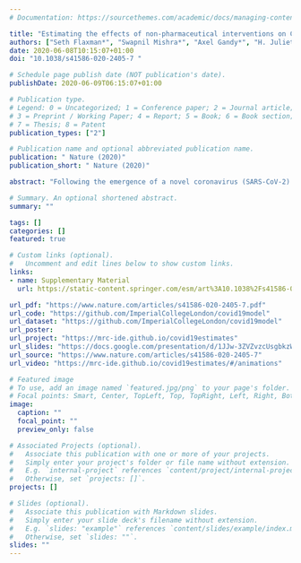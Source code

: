 ```yaml
---
# Documentation: https://sourcethemes.com/academic/docs/managing-content/

title: "Estimating the effects of non-pharmaceutical interventions on COVID-19 in Europe."
authors: ["Seth Flaxman*", "Swapnil Mishra*", "Axel Gandy*", "H. Juliette T. Unwin", "Thomas A. Mellan", "Helen Coupland", "Charles Whittaker", "Harrison Zhu", "Tresnia Berah", "Jeffrey W. Eaton", "Mélodie Monod", "Imperial College COVID-19 Response Team", "Azra C. Ghani", "Christl A. Donnelly", "Steven M. Riley", "Michaela A. C. Vollmer", "Neil M. Ferguson", "Lucy C.  Okell", "Samir Bhatt*"]
date: 2020-06-08T10:15:07+01:00
doi: "10.1038/s41586-020-2405-7 "

# Schedule page publish date (NOT publication's date).
publishDate: 2020-06-09T06:15:07+01:00

# Publication type.
# Legend: 0 = Uncategorized; 1 = Conference paper; 2 = Journal article;
# 3 = Preprint / Working Paper; 4 = Report; 5 = Book; 6 = Book section;
# 7 = Thesis; 8 = Patent
publication_types: ["2"]

# Publication name and optional abbreviated publication name.
publication: " Nature (2020)"
publication_short: " Nature (2020)"

abstract: "Following the emergence of a novel coronavirus (SARS-CoV-2) and its spread outside of China, Europe has experienced large epidemics. In response, many European countries have implemented unprecedented non-pharmaceutical interventions such as closure of schools and national lockdowns. We study the impact of major interventions across 11 European countries for the period from the start of COVID-19 until the 4th of May 2020 when lockdowns started to be lifted. Our model calculates backwards from observed deaths to estimate transmission that occurred several weeks prior, allowing for the time lag between infection and death. We use partial pooling of information between countries with both individual and shared effects on the reproduction number. Pooling allows more information to be used, helps overcome data idiosyncrasies, and enables more timely estimates. Our model relies on fixed estimates of some epidemiological parameters such as the infection fatality rate, does not include importation or subnational variation and assumes that changes in the reproduction number are an immediate response to interventions rather than gradual changes in behavior. Amidst the ongoing pandemic, we rely on death data that is incomplete, with systematic biases in reporting, and subject to future consolidation. We estimate that, for all the countries we consider, current interventions have been sufficient to drive the reproduction number Rt below 1 (probability Rt< 1.0 is 99.9%) and achieve epidemic control. We estimate that, across all 11 countries, between 12 and 15 million individuals have been infected with SARS-CoV-2 up to 4th May, representing between 3.2% and 4.0% of the population. Our results show that major non-pharmaceutical interventions and lockdown in particular have had a large effect on reducing transmission. Continued intervention should be considered to keep transmission of SARS-CoV-2 under control."

# Summary. An optional shortened abstract.
summary: ""

tags: []
categories: []
featured: true

# Custom links (optional).
#   Uncomment and edit lines below to show custom links.
links:
- name: Supplementary Material
  url: https://static-content.springer.com/esm/art%3A10.1038%2Fs41586-020-2405-7/MediaObjects/41586_2020_2405_MOESM1_ESM.pdf

url_pdf: "https://www.nature.com/articles/s41586-020-2405-7.pdf"
url_code: "https://github.com/ImperialCollegeLondon/covid19model"
url_dataset: "https://github.com/ImperialCollegeLondon/covid19model"
url_poster:
url_project: "https://mrc-ide.github.io/covid19estimates"
url_slides: "https://docs.google.com/presentation/d/1JJw-3ZVZvzcUsgbkzW-8BQ0T1Zvy2cHvVOTGbKPaywI/edit?usp=sharing"
url_source: "https://www.nature.com/articles/s41586-020-2405-7"
url_video: "https://mrc-ide.github.io/covid19estimates/#/animations"

# Featured image
# To use, add an image named `featured.jpg/png` to your page's folder. 
# Focal points: Smart, Center, TopLeft, Top, TopRight, Left, Right, BottomLeft, Bottom, BottomRight.
image:
  caption: ""
  focal_point: ""
  preview_only: false

# Associated Projects (optional).
#   Associate this publication with one or more of your projects.
#   Simply enter your project's folder or file name without extension.
#   E.g. `internal-project` references `content/project/internal-project/index.md`.
#   Otherwise, set `projects: []`.
projects: []

# Slides (optional).
#   Associate this publication with Markdown slides.
#   Simply enter your slide deck's filename without extension.
#   E.g. `slides: "example"` references `content/slides/example/index.md`.
#   Otherwise, set `slides: ""`.
slides: ""
---
```

